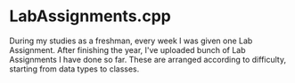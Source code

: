 # LabAssignments.cpp
During my studies as a freshman, every week I was given one Lab Assignment.
After finishing the year, I've uploaded bunch of Lab Assignments I have done so far.
These are arranged according to difficulty, starting from data types to classes.
